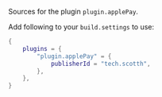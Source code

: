 Sources for the plugin `plugin.applePay`.

Add following to your `build.settings` to use:
```lua
{
    plugins = {
        "plugin.applePay" = {
            publisherId = "tech.scotth",
        },
    },
}
```
